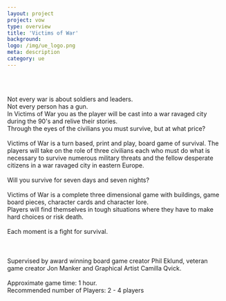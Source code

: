 ```yaml
---
layout: project
project: vow
type: overview
title: 'Victims of War'
background:
logo: /img/ue_logo.png
meta: description
category: ue
---
```

<br>
<br>

Not every war is about soldiers and leaders. 
<br>
Not every person has a gun. 
<br>
In Victims of War you as the player will be cast into a war ravaged city during the 90's and relive their stories.
<br>
Through the eyes of the civilians you must survive, but at what price? 
<br>
<br>
Victims of War is a turn based, print and play, board game of survival. 
The players will take on the role of three civilians each who must do what is necessary to survive numerous 
military threats and the fellow desperate citizens in a war ravaged city in eastern Europe. 
<br>
<br>
Will you survive for seven days and seven nights?
<br>
<br>
Victims of War is a complete three dimensional game with buildings, game board pieces, character cards and 
character lore. 
<br>
Players will find themselves in tough situations where they have to make hard choices or risk death. 
<br>
<br>
Each moment is a fight for survival.
<br>
<br>
<br>
<br>
Supervised by award winning board game creator Phil Eklund, veteran game creator Jon Manker and Graphical Artist Camilla Qvick.
<br>
<br>
Approximate game time: 1 hour.
<br>
Recommended number of Players: 2 - 4 players 
<br>
<br>